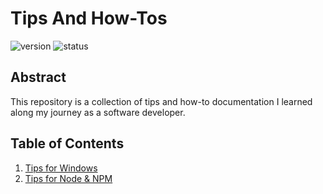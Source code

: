 # Tips And How-Tos
<img src="https://img.shields.io/badge/version-0.1.0-blue.svg" alt="version"/>
<img src="https://img.shields.io/badge/status-draft-yellow.svg" alt="status"/>

## Abstract
This repository is a collection of tips and how-to documentation I learned along my journey as a software developer.

## Table of Contents
1. [Tips for Windows](windows/readme.md)
1. [Tips for Node & NPM](node/readme.md)